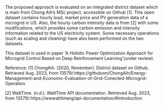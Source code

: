 The proposed approach is evaluated on an integrated district dataset which is main from Chong Aih’s MSc project, accessible on Github [1]. This open dataset contains hourly load, market price and PV generation data of a microgrid in US. Also, the hourly carbon intensity data is from [2] with some modifications, which provides some carbon emission and intensity information related to the US electricity system. Some necessary operations (such as scaling and cleaning) have also been performed on the two datasets. 

This dataset  is used in paper 'A Holistic Power Optimization Approach for Microgrid Control Based on Deep Reinforcement Learning'(under review).

Reference:
[1] ChongAih. (2020, November). District dataset on Github. Retrieved Aug. 2023, from 13579/:https://githubom/ChongAih/Energy-Management-and-Economic-Evaluation-of-Grid-Conected-Microgrid-Operation

[2] WattTime. (n.d.). WattTime API documentation. Retrieved Aug. 2023, from 13579/:https://wwwatttimerg/api-documentation/#introduction

